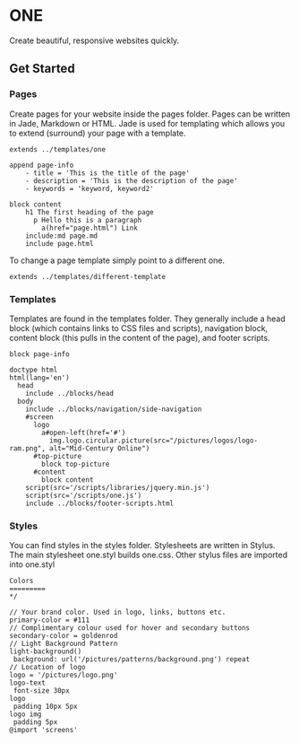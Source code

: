 ONE
===

Create beautiful, responsive websites quickly. 

Get Started 
------------
### Pages ###

Create pages for your website inside the pages folder. 
Pages can be written in Jade, Markdown or HTML. 
Jade is used for templating which allows you to extend (surround) your page with a template. 

```
extends ../templates/one

append page-info
    - title = 'This is the title of the page'
    - description = 'This is the description of the page'
    - keywords = 'keyword, keyword2'
 
block content
    h1 The first heading of the page
      p Hello this is a paragraph
        a(href="page.html") Link 
    include:md page.md
    include page.html  
```
To change a page template simply point to a different one. 

```
extends ../templates/different-template
```

### Templates ###

Templates are found in the templates folder. 
They generally include a head block (which contains links to CSS files and scripts), navigation block, content block (this pulls in the content of the page), and footer scripts. 

```
block page-info 

doctype html
html(lang='en')
  head  
    include ../blocks/head
  body
    include ../blocks/navigation/side-navigation
    #screen
      logo
        a#open-left(href='#')  
          img.logo.circular.picture(src="/pictures/logos/logo-ram.png", alt="Mid-Century Online")
      #top-picture
        block top-picture
      #content
        block content
    script(src='/scripts/libraries/jquery.min.js')
    script(src='/scripts/one.js')
    include ../blocks/footer-scripts.html
 ```

 ### Styles ###

 You can find styles in the styles folder. Stylesheets are written in Stylus. The main stylesheet one.styl builds one.css. Other stylus files are imported into one.styl

 ```
 Colors 
=========
*/

// Your brand color. Used in logo, links, buttons etc.
primary-color = #111
// Complimentary colour used for hover and secondary buttons
secondary-color = goldenrod
// Light Background Pattern
light-background()
  background: url('/pictures/patterns/background.png') repeat
// Location of logo
logo = '/pictures/logo.png'
logo-text  
  font-size 30px 
logo
  padding 10px 5px
logo img
  padding 5px
@import 'screens'

``` 